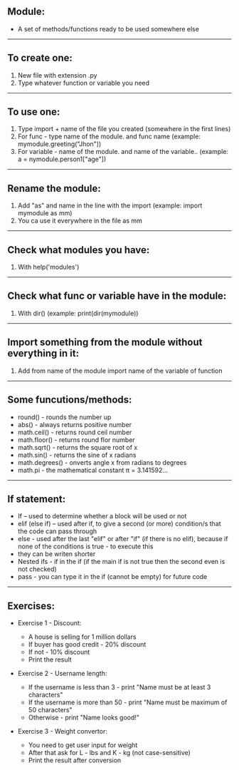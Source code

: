 Module:
------
- A set of methods/functions ready to be used somewhere else
-------------------

To create one:
-------------
1. New file with extension .py
2. Type whatever function or variable you need
---------------

To use one:
-----------
1. Type import + name of the file you created (somewhere in the first lines)
2. For func - type name of the module. and func name (example: mymodule.greeting("Jhon"))
3. For variable - name of the module. and name of the variable.. (example: a = nymodule.person1["age"])
----------------

Rename the module:
-------------------
1. Add "as" and name in the line with the import (example: import mymodule as mm)
2. You ca use it everywhere in the file as mm
-----------------------

Check what modules you have:
------------------------------
1. With help('modules')
----------------------------------------

Check what func or variable have in the module:
--------------------------------------------------
1. With dir() (example: print(dir(mymodule))
-----------------------------------------------------

Import something from the module without everything in it:
----------------------------------------------------------------
1. Add from name of the module import name of the variable of function
---------------------------------------------------------------------------------

Some funcutions/methods:
-----------------------
- round() - rounds the number up
- abs() - always returns positive number
- math.ceil() - returns round ceil number
- math.floor() - returns round flor number
- math.sqrt() - returns the square root of x
- math.sin() - returns the sine of x radians
- math.degrees() - onverts angle x from radians to degrees
- math.pi - the mathematical constant π = 3.141592…
--------------------------------------------


If statement:
---------------------
- If – used to determine whether a block will be used or not
- elif (else if) – used after if, to give a second (or more) condition/s that the code can pass through
- else - used after the last "elif" or after "if" (if there is no elif), because if none of the conditions is true - to execute this
- they can be writen shorter 
- Nested ifs - if in the if (if the main if is not true then the second even is not checked)
- pass - you can type it in the if (cannot be empty) for future code
--------------------------------------------


Exercises:
----------
- Exercise 1 - Discount:
   - A house is selling for 1 million dollars
   - If buyer has good credit - 20% discount
   - If not - 10% discount
   - Print the result
   
- Exercise 2 - Username length:
  - If the username is less than 3 - print "Name must be at least 3 characters"
  - If the username is more than 50 - print "Name must be maximum of 50 characters"
  - Otherwise - print "Name looks good!"
  
- Exercise 3 - Weight convertor:
  - You need to get user input for weight
  - After that ask for L - lbs and K - kg (not case-sensitive)
  - Print the result after conversion
